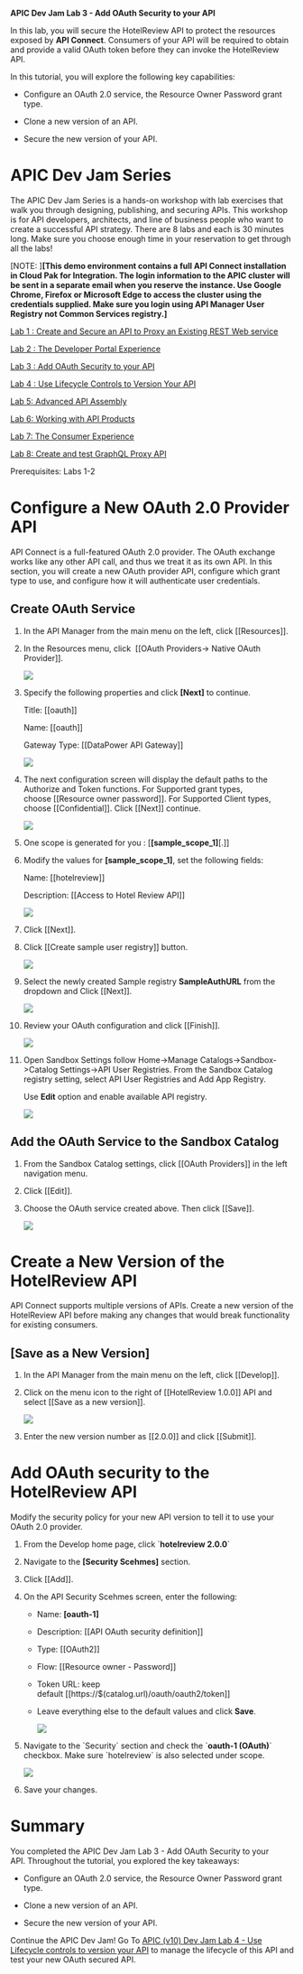 **APIC Dev Jam Lab 3 - Add OAuth Security to your API**

In this lab, you will secure the HotelReview API to protect the resources
exposed by **API Connect**. Consumers of your API will be required to
obtain and provide a valid OAuth token before they can invoke the
HotelReview API.

In this tutorial, you will explore the following key capabilities:

-   Configure an OAuth 2.0 service, the Resource Owner Password grant
    type.

-   Clone a new version of an API.

-   Secure the new version of your API.

 APIC Dev Jam Series
==================================================================================================================================================================================================================

The APIC Dev Jam Series is a hands-on workshop with lab exercises that
walk you through designing, publishing, and securing APIs. This workshop
is for API developers, architects, and line of business people who want
to create a successful API strategy. There are 8 labs and each is 30
minutes long. Make sure you choose enough time in your reservation to
get through all the labs! 

[NOTE: ]**[This demo environment contains a
full API Connect installation in Cloud Pak for Integration. The login
information to the APIC cluster will be sent in a separate email when
you reserve the instance. Use Google Chrome, Firefox or Microsoft Edge
to access the cluster using the credentials supplied. Make sure you
login using API Manager User Registry not Common Services
registry.]**

[Lab 1 : Create and Secure an API to Proxy an Existing REST Web
service](https://github.com/ibm-ecosystem-lab/APICv10/tree/main/instructions/Lab1)

[Lab 2 : The Developer Portal
Experience](https://github.com/ibm-ecosystem-lab/APICv10/tree/main/instructions/Lab2)

[Lab 3 : Add OAuth Security to your
API](https://github.com/ibm-ecosystem-lab/APICv10/tree/main/instructions/Lab3)

[Lab 4 : Use Lifecycle Controls to Version Your
API](https://github.com/ibm-ecosystem-lab/APICv10/tree/main/instructions/Lab4)

[Lab 5: Advanced API
Assembly](https://github.com/ibm-ecosystem-lab/APICv10/tree/main/instructions/Lab5)

[Lab 6: Working with API
Products](https://github.com/ibm-ecosystem-lab/APICv10/tree/main/instructions/Lab6)

[Lab 7: The Consumer
Experience](https://github.com/ibm-ecosystem-lab/APICv10/tree/main/instructions/Lab7)

[Lab 8: Create and test GraphQL Proxy
API](https://github.com/ibm-ecosystem-lab/APICv10/tree/main/instructions/Lab8)


Prerequisites: Labs 1-2

 Configure a New OAuth 2.0 Provider API
=============================================================================================

API Connect is a full-featured OAuth 2.0 provider. The OAuth exchange
works like any other API call, and thus we treat it as its own API. In
this section, you will create a new OAuth provider API, configure which
grant type to use, and configure how it will authenticate user
credentials.

 Create OAuth Service
----------------------------------------------------------------------------------------------------------------------------------------

1.  In the API Manager from the main menu on the left,
    click [[Resources]].

2.  In the Resources menu, click  [[OAuth Providers-\> Native OAuth
    Provider]].

    ![](images/tutorial_html_f1fe85d169c1b8fc.png)

3.  Specify the following properties and
    click **[Next]** to continue.

    Title: [[oauth]]

    Name: [[oauth]]

    Gateway Type: [[DataPower API Gateway]]

    ![](images/tutorial_html_22f9d0d5c30f657d.png)

4.  The next configuration screen will display the default paths to the
    Authorize and Token functions. For Supported grant types,
    choose [[Resource owner
    password]].
    For Supported Client types,
    choose [[Confidential]].
    Click [[Next]] continue.

    ![](images/tutorial_html_2e278c6df90a639f.png)

5.  One scope is generated for you
    : [**[sample_scope_1]**[.]]

6.  Modify the values
    for **[sample_scope_1]**, set the
    following fields:

    Name: [[hotelreview]]

    Description: [[Access to Hotel Review API]]

    ![](images/tutorial_html_b42ee8bacaf23a4c.png)

7.  Click [[Next]].

8.  Click [[Create sample user registry]] button.

    ![](images/create_sample_user_registry.png)
	
9. Select the newly created Sample registry **SampleAuthURL** from the dropdown and Click [[Next]].

    ![](images/sample_user_registry.png)
	
10. Review your OAuth configuration and
    click [[Finish]].

    ![](images/tutorial_html_985e9dbc3a3f82c0.png)

11. Open Sandbox Settings follow
    Home-\>Manage Catalogs-\>Sandbox-\>Catalog Settings->API User Registries.
	From the Sandbox Catalog registry setting, select API User
    Registries and Add App Registry.

    Use **Edit** option and enable available API registry.

    ![](images/tutorial_html_c24f06de482a8ab5.png)

 Add the OAuth Service to the Sandbox Catalog
----------------------------------------------------------------------------------------------------------------------------------------------------------------

1.  From the Sandbox Catalog settings, click [[OAuth
    Providers]] in the left navigation menu.

5.  Click [[Edit]].

6.  Choose the OAuth service created above. Then
    click [[Save]].    

    ![](images/tutorial_html_6fa9961893476e8e.png)

 Create a New Version of the HotelReview API
================================================================================================

API Connect supports multiple versions of APIs. Create a new version of
the HotelReview API before making any changes that would break
functionality for existing consumers. 

 [Save as a New Version]
-----------------------------------------------------------------------------------------------------------------------------------------

1.  In the API Manager from the main menu on the left,
    click [[Develop]].

2.  Click on the menu icon to the right of [[HotelReview
    1.0.0]] API
    and select [[Save as a new
    version]].  

    ![](images/tutorial_html_4f0d083547b597a4.png)

3.  Enter the new version number
    as [[2.0.0]] and
    click [[Submit]].

 Add OAuth security to the HotelReview API
==============================================================================================

Modify the security policy for your new API version to tell it to use
your OAuth 2.0 provider.

1.  From the Develop home page, click \`**hotelreview 2.0.0**\`

2.  Navigate to the **[Security Scehmes]** section.

3.  Click [[Add]].

4.  On the API Security Scehmes screen, enter the following:

    -   Name: **[oauth-1]**

    -   Description: [[API OAuth security definition]]

    -   Type: [[OAuth2]]

    -   Flow: [[Resource owner - Password]]

    -   Token URL: keep
        default [[https://\$(catalog.url)/oauth/oauth2/token]]

    -   Leave everything else to the default values and
        click **Save**.  

        ![](images/tutorial_html_9b9f57dc81561ae7.png)

5.  Navigate to the \`Security\` section and check the \`**oauth-1 (OAuth)**\` checkbox. 
	Make sure \`hotelreview\` is also selected under scope.  

    ![](images/tutorial_html_c8a8e86664fd2a1.png)

6.  Save your changes.

 Summary
==============================================================

You completed the APIC Dev Jam Lab 3 - Add OAuth Security to your
API. Throughout the tutorial, you explored the key takeaways:

-   Configure an OAuth 2.0 service, the Resource Owner Password grant
    type.

-   Clone a new version of an API.

-   Secure the new version of your API.

Continue the APIC Dev Jam! Go To [APIC (v10) Dev Jam Lab 4 - Use
Lifecycle controls to version your
API](https://github.com/ibm-ecosystem-lab/APICv10/tree/main/instructions/Lab4) to
manage the lifecycle of this API and test your new OAuth secured API.
